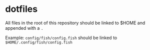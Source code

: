 dotfiles
========

All files in the root of this repository should be linked to $HOME and appended with a `.`

Example: `config/fish/config.fish` should be linked to `$HOME/.config/fish/config.fish`
